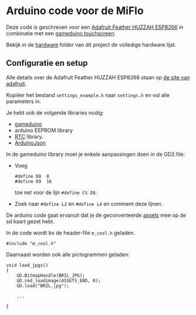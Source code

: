 # Arduino code voor de MiFlo

Deze code is geschreven voor een [Adafruit Feather HUZZAH ESP8266](https://learn.adafruit.com/adafruit-feather-huzzah-esp8266) in combinatie met een [gameduino touchscreen](https://www.watterott.com/en/Gameduino-3). 

Bekijk in de [hardware](../hardware) folder van dit project de volledige hardware lijst.

## Configuratie en setup

Alle details over de Adafruit Feather HUZZAH ESP8266 staan op [de site van adafruit](https://learn.adafruit.com/adafruit-feather-huzzah-esp8266/using-arduino-ide).

Kopiëer het bestand `settings_example.h` naar `settings.h` en vul alle parameters in.

Je hebt ook de volgende libraries nodig:

* [gameduino](https://github.com/jamesbowman/gd2-lib)
* arduino EEPROM library
* [RTC](https://github.com/adafruit/RTClib) library.
* [ArduinoJson](https://github.com/bblanchon/ArduinoJson)

In de gameduino library moet je enkele aanpassingen doen in de GD2.file:

*  Voeg
	
	```
	#define D8  0
	#define D9  16
	```
	toe net voor de lijn `#define CS D8`.
* Zoek naar `#define L2` en `#define L4` en comment deze lijnen.


De arduino code gaat ervanuit dat je de geconverteerde [assets](../assets) mee op de sd kaart gezet hebt.

In de code wordt bv de header-file `m_cool.h` geladen.

```
#include "m_cool.h"
```

Daarnaast worden ook alle pictogrammen geladen:

```
void load_jpgs() 
{
	GD.BitmapHandle(BRIL_JPG);
	GD.cmd_loadimage(ASSETS_END, 0);
	GD.load("BRIL.jpg");

	...
	
}
```
